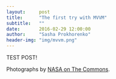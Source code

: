 ```yaml
---
layout:     post
title:      "The first try with MVVM"
subtitle:   ""
date:       2016-02-29 12:00:00
author:     "Sasha Prokhorenko"
header-img: "img/mvvm.png"
---
```


TEST POST!

Photographs by <a href="https://www.flickr.com/photos/nasacommons/">NASA on The Commons</a>.</p>


